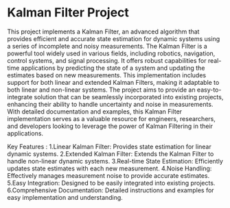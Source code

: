 # Kalman Filter Project
This project implements a Kalman Filter, an advanced algorithm that provides efficient and accurate state estimation for dynamic systems using a series of incomplete and noisy measurements. The Kalman Filter is a powerful tool widely used in various fields, including robotics, navigation, control systems, and signal processing. It offers robust capabilities for real-time applications by predicting the state of a system and updating the estimates based on new measurements. This implementation includes support for both linear and extended Kalman Filters, making it adaptable to both linear and non-linear systems. The project aims to provide an easy-to-integrate solution that can be seamlessly incorporated into existing projects, enhancing their ability to handle uncertainty and noise in measurements. With detailed documentation and examples, this Kalman Filter implementation serves as a valuable resource for engineers, researchers, and developers looking to leverage the power of Kalman Filtering in their applications.

Key Features :
1.Linear Kalman Filter: Provides state estimation for linear dynamic systems.
2.Extended Kalman Filter: Extends the Kalman Filter to handle non-linear dynamic systems.
3.Real-time State Estimation: Efficiently updates state estimates with each new measurement.
4.Noise Handling: Effectively manages measurement noise to provide accurate estimates.
5.Easy Integration: Designed to be easily integrated into existing projects.
6.Comprehensive Documentation: Detailed instructions and examples for easy implementation and understanding.

